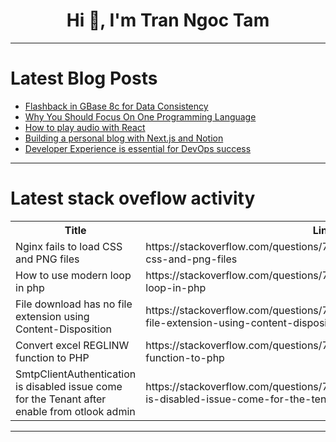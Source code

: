 <h1 align="center">Hi 👋, I'm Tran Ngoc Tam</h1>

---

# Latest Blog Posts 
<!-- BLOG-POST-LIST:START -->
- [Flashback in GBase 8c for Data Consistency](https://dev.to/congcong/flashback-in-gbase-8c-for-data-consistency-hgk)
- [Why You Should Focus On One Programming Language](https://dev.to/thekarlesi/why-you-should-focus-on-one-programming-language-1ed2)
- [How to play audio with React](https://dev.to/uralys/how-to-play-audio-with-react-ifj)
- [Building a personal blog with Next.js and Notion](https://dev.to/khaleo/building-a-personal-blog-with-nextjs-and-notion-49mo)
- [Developer Experience is essential for DevOps success](https://dev.to/jerdog/developer-experience-is-essential-for-devops-success-18nc)
<!-- BLOG-POST-LIST:END -->

---

# Latest stack oveflow activity
<table>
  <tr><th>Title</th><th>Link</th></tr>
  <!-- STACKOVERFLOW:START --><tr><td>Nginx fails to load CSS and PNG files</td><td>https://stackoverflow.com/questions/78651154/nginx-fails-to-load-css-and-png-files</td></tr><tr><td>How to use modern loop in php</td><td>https://stackoverflow.com/questions/78651072/how-to-use-modern-loop-in-php</td></tr><tr><td>File download has no file extension using Content-Disposition</td><td>https://stackoverflow.com/questions/78651021/file-download-has-no-file-extension-using-content-disposition</td></tr><tr><td>Convert excel REGLINW function to PHP</td><td>https://stackoverflow.com/questions/78650993/convert-excel-reglinw-function-to-php</td></tr><tr><td>SmtpClientAuthentication is disabled issue come for the Tenant after enable from otlook admin</td><td>https://stackoverflow.com/questions/78650986/smtpclientauthentication-is-disabled-issue-come-for-the-tenant-after-enable-from</td></tr><!-- STACKOVERFLOW:END -->
</table>

---


